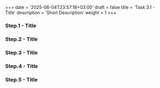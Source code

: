 +++
date = '2025-06-04T23:57:18+03:00'
draft = false
title = 'Task 3.1 - Title'
description = 'Short Description'
weight = 1
+++

### Step.1 - Title

### Step.2 - Title

### Step.3 - Title

### Step.4 - Title

### Step.5 - Title
